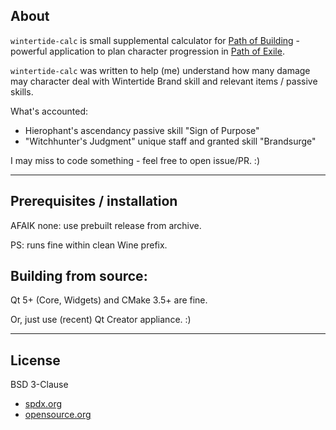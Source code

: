 ## About

`wintertide-calc` is small supplemental calculator for [Path of Building](https://github.com/PathOfBuildingCommunity/PathOfBuilding) - powerful application to plan character progression in [Path of Exile](https://www.pathofexile.com).

`wintertide-calc` was written to help (me) understand how many damage may character deal with Wintertide Brand skill and relevant items / passive skills.

What's accounted:

- Hierophant's ascendancy passive skill "Sign of Purpose"
- "Witchhunter's Judgment" unique staff and granted skill "Brandsurge"

I may miss to code something - feel free to open issue/PR. :)

---

## Prerequisites / installation

AFAIK none: use prebuilt release from archive.

PS: runs fine within clean Wine prefix.

## Building from source:

Qt 5+ (Core, Widgets) and CMake 3.5+ are fine.

Or, just use (recent) Qt Creator appliance. :)

---

## License

BSD 3-Clause
- [spdx.org](https://spdx.org/licenses/BSD-3-Clause.html)
- [opensource.org](https://opensource.org/licenses/BSD-3-Clause)
